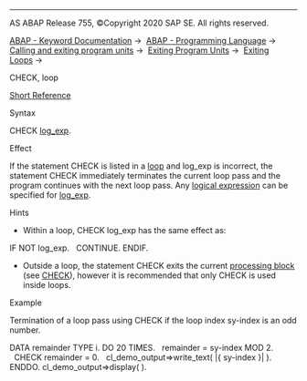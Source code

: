   

* * *

AS ABAP Release 755, ©Copyright 2020 SAP SE. All rights reserved.

[ABAP - Keyword Documentation](javascript:call_link\('abenabap.htm'\)) →  [ABAP - Programming Language](javascript:call_link\('abenabap_reference.htm'\)) →  [Calling and exiting program units](javascript:call_link\('abenabap_execution.htm'\)) →  [Exiting Program Units](javascript:call_link\('abenleave_program_units.htm'\)) →  [Exiting Loops](javascript:call_link\('abenleave_loops.htm'\)) → 

CHECK, loop

[Short Reference](javascript:call_link\('abapcheck_shortref.htm'\))

Syntax

CHECK [log\_exp](javascript:call_link\('abenlogexp.htm'\)).

Effect

If the statement CHECK is listed in a [loop](javascript:call_link\('abenloop_glosry.htm'\) "Glossary Entry") and log\_exp is incorrect, the statement CHECK immediately terminates the current loop pass and the program continues with the next loop pass. Any [logical expression](javascript:call_link\('abenlogical_expression_glosry.htm'\) "Glossary Entry") can be specified for [log\_exp](javascript:call_link\('abenlogexp.htm'\)).

Hints

-   Within a loop, CHECK log\_exp has the same effect as:

IF NOT log\_exp.
  CONTINUE.
ENDIF.

-   Outside a loop, the statement CHECK exits the current [processing block](javascript:call_link\('abenprocessing_block_glosry.htm'\) "Glossary Entry") (see [CHECK](javascript:call_link\('abapcheck_processing_blocks.htm'\))), however it is recommended that only CHECK is used inside loops.

Example

Termination of a loop pass using CHECK if the loop index sy-index is an odd number.

DATA remainder TYPE i.
DO 20 TIMES.
  remainder = sy-index MOD 2.
  CHECK remainder = 0.
  cl\_demo\_output=>write\_text( |{ sy-index }| ).
ENDDO.
cl\_demo\_output=>display( ).